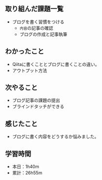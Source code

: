 ## 取り組んだ課題一覧
- ブログを書く習慣をつける
  - `内容`の記事の確認
  - ブログの作成と記事執筆
## わかったこと
- Qiitaに書くこととブログに書くことの違い。
- アウトプット方法
## 次やること
- ブログ記事の課題の提出
- ブラインドタッチができる
## 感じたこと
- ブログに書く内容をどうするか悩みました。
## 学習時間
- 本日：1h40m
- 累計：26h55m
